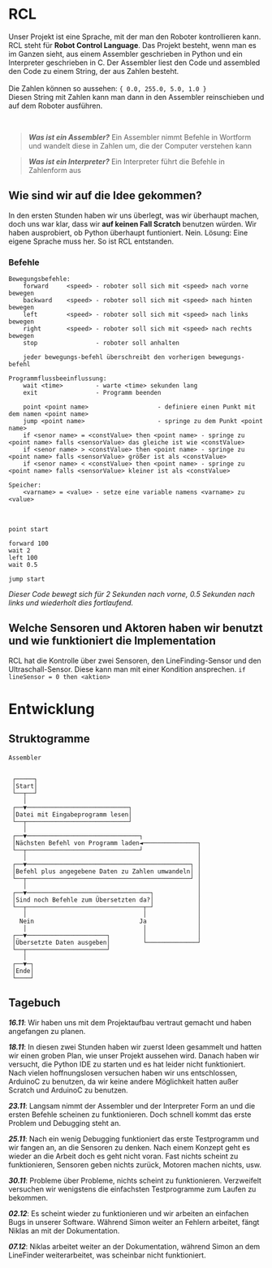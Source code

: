 # RCL
Unser Projekt ist eine Sprache, mit der man den Roboter kontrollieren kann. RCL steht für **Robot Control Language**. Das Projekt besteht, wenn man es im Ganzen sieht, 
aus einem Assembler geschrieben in Python und ein Interpreter geschrieben in C. Der Assembler liest den Code und assembled den Code zu einem String, 
der aus Zahlen besteht.
<br/>
<br/>
Die Zahlen können so aussehen:
  `{ 0.0, 255.0, 5.0, 1.0 }`
<br/>
Diesen String mit Zahlen kann man dann in den Assembler reinschieben und auf dem Roboter ausführen.

<br/>

> ***Was ist ein Assembler?*** Ein Assembler nimmt Befehle in Wortform und wandelt diese in Zahlen um, die der Computer verstehen kann

> ***Was ist ein Interpreter?*** Ein Interpreter führt die Befehle in Zahlenform aus


## Wie sind wir auf die Idee gekommen?
In den ersten Stunden haben wir uns überlegt, was wir überhaupt machen, doch uns war klar, dass wir **auf keinen Fall Scratch** benutzen würden. Wir haben ausprobiert, 
ob Python überhaupt funtioniert. Nein. Lösung: Eine eigene Sprache muss her.
So ist RCL entstanden. 

### Befehle
```
Bewegungsbefehle:
    forward     <speed> - roboter soll sich mit <speed> nach vorne bewegen
    backward    <speed> - roboter soll sich mit <speed> nach hinten bewegen 
    left        <speed> - roboter soll sich mit <speed> nach links bewegen
    right       <speed> - roboter soll sich mit <speed> nach rechts bewegen
    stop                - roboter soll anhalten

    jeder bewegungs-befehl überschreibt den vorherigen bewegungs-befehl

Programmflussbeeinflussung:
    wait <time>         - warte <time> sekunden lang
    exit                - Programm beenden

    point <point name> 				     - definiere einen Punkt mit dem namen <point name>
    jump <point name>				     - springe zu dem Punkt <point name>
    if <senor name> = <constValue> then <point name> - springe zu <point name> falls <sensorValue> das gleiche ist wie <constValue>
    if <senor name> > <constValue> then <point name> - springe zu <point name> falls <sensorValue> größer ist als <constValue>
    if <senor name> < <constValue> then <point name> - springe zu <point name> falls <sensorValue> kleiner ist als <constValue>

Speicher:
    <varname> = <value> - setze eine variable namens <varname> zu <value>

```

<br/>

```
point start

forward 100
wait 2
left 100
wait 0.5

jump start
```
*Dieser Code bewegt sich für 2 Sekunden nach vorne, 0.5 Sekunden nach links und wiederholt dies fortlaufend.*

## Welche Sensoren und Aktoren haben wir benutzt und wie funktioniert die Implementation
RCL hat die Kontrolle über zwei Sensoren, den LineFinding-Sensor und den Ultraschall-Sensor. Diese kann man mit einer Kondition ansprechen. ```if lineSensor = 0 then <aktion>```

# Entwicklung
## Struktogramme
```
Assembler


 ┌─────┐
 │Start│
 └──┬──┘
    │
 ┌──▼────────────────────────────┐
 │Datei mit Eingabeprogramm lesen│
 └──┬────────────────────────────┘
    │
 ┌──▼───────────────────────────────┐
 │Nächsten Befehl von Programm laden◄───────────────┐
 └──┬───────────────────────────────┘               │
    │                                               │
 ┌──▼─────────────────────────────────────────────┐ │
 │Befehl plus angegebene Daten zu Zahlen umwandeln│ │
 └──┬─────────────────────────────────────────────┘ │
    │                                               │
 ┌──▼──────────────────────────────────┐            │
 │Sind noch Befehle zum Übersetzten da?│            │
 └──┬────────────────────────────────┬─┘            │
    │                                │              │
   Nein                             Ja              │
    │                                │              │
 ┌──▼──────────────────────┐         │              │
 │Übersetzte Daten ausgeben│         └──────────────┘
 └──┬──────────────────────┘
    │
 ┌──▼─┐
 │Ende│
 └────┘
```




## Tagebuch
***16.11***: Wir haben uns mit dem Projektaufbau vertraut gemacht und haben angefangen zu planen.

***18.11***: In diesen zwei Stunden haben wir zuerst Ideen gesammelt und hatten wir einen groben Plan, wie unser Projekt aussehen wird. Danach haben wir versucht, die Python IDE zu starten und es hat leider nicht funktioniert. Nach vielen hoffnungslosen versuchen haben wir uns entschlossen, ArduinoC zu benutzen, da wir keine andere Möglichkeit hatten außer Scratch und ArduinoC zu benutzen.

***23.11***: Langsam nimmt der Assembler und der Interpreter Form an und die ersten Befehle scheinen zu funktionieren. Doch schnell kommt das erste Problem und Debugging steht an.

***25.11***: Nach ein wenig Debugging funktioniert das erste Testprogramm und wir fangen an, an die Sensoren zu denken. Nach einem Konzept geht es wieder an die Arbeit doch es geht nicht voran. Fast nichts scheint zu funktionieren, Sensoren geben nichts zurück, Motoren machen nichts, usw.

***30.11***: Probleme über Probleme, nichts scheint zu funktionieren. Verzweifelt versuchen wir wenigstens die einfachsten Testprogramme zum Laufen zu bekommen.

***02.12***: Es scheint wieder zu funktionieren und wir arbeiten an einfachen Bugs in unserer Software. Während Simon weiter an Fehlern arbeitet, fängt Niklas an mit der Dokumentation.

***07.12***: Niklas arbeitet weiter an der Dokumentation, während Simon an dem LineFinder weiterarbeitet, was scheinbar nicht funktioniert. 

